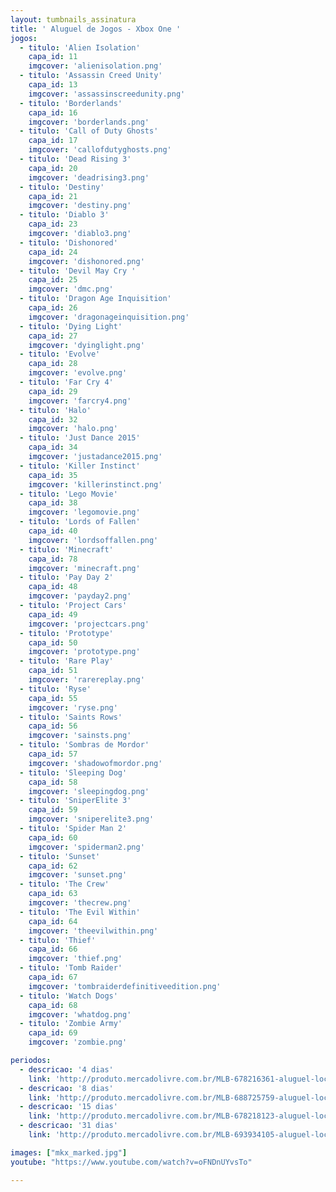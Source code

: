 ```yaml
---
layout: tumbnails_assinatura
title: ' Aluguel de Jogos - Xbox One '
jogos:
  - titulo: 'Alien Isolation'
    capa_id: 11
    imgcover: 'alienisolation.png'
  - titulo: 'Assassin Creed Unity'
    capa_id: 13
    imgcover: 'assassinscreedunity.png'
  - titulo: 'Borderlands'
    capa_id: 16
    imgcover: 'borderlands.png'
  - titulo: 'Call of Duty Ghosts'
    capa_id: 17
    imgcover: 'callofdutyghosts.png'
  - titulo: 'Dead Rising 3'
    capa_id: 20
    imgcover: 'deadrising3.png'
  - titulo: 'Destiny'
    capa_id: 21
    imgcover: 'destiny.png'
  - titulo: 'Diablo 3'
    capa_id: 23
    imgcover: 'diablo3.png'
  - titulo: 'Dishonored'
    capa_id: 24
    imgcover: 'dishonored.png'
  - titulo: 'Devil May Cry '
    capa_id: 25
    imgcover: 'dmc.png'
  - titulo: 'Dragon Age Inquisition'
    capa_id: 26
    imgcover: 'dragonageinquisition.png'
  - titulo: 'Dying Light'
    capa_id: 27
    imgcover: 'dyinglight.png'
  - titulo: 'Evolve'
    capa_id: 28
    imgcover: 'evolve.png'
  - titulo: 'Far Cry 4'
    capa_id: 29
    imgcover: 'farcry4.png'
  - titulo: 'Halo'
    capa_id: 32
    imgcover: 'halo.png'
  - titulo: 'Just Dance 2015'
    capa_id: 34  
    imgcover: 'justadance2015.png'
  - titulo: 'Killer Instinct'
    capa_id: 35
    imgcover: 'killerinstinct.png'
  - titulo: 'Lego Movie'
    capa_id: 38
    imgcover: 'legomovie.png'
  - titulo: 'Lords of Fallen'
    capa_id: 40
    imgcover: 'lordsoffallen.png'
  - titulo: 'Minecraft'
    capa_id: 78
    imgcover: 'minecraft.png'  
  - titulo: 'Pay Day 2'
    capa_id: 48
    imgcover: 'payday2.png'
  - titulo: 'Project Cars'
    capa_id: 49
    imgcover: 'projectcars.png'
  - titulo: 'Prototype'
    capa_id: 50
    imgcover: 'prototype.png'
  - titulo: 'Rare Play'
    capa_id: 51
    imgcover: 'rarereplay.png'
  - titulo: 'Ryse'
    capa_id: 55
    imgcover: 'ryse.png'
  - titulo: 'Saints Rows'
    capa_id: 56
    imgcover: 'sainsts.png'
  - titulo: 'Sombras de Mordor'
    capa_id: 57
    imgcover: 'shadowofmordor.png'
  - titulo: 'Sleeping Dog'
    capa_id: 58
    imgcover: 'sleepingdog.png'
  - titulo: 'SniperElite 3'
    capa_id: 59
    imgcover: 'sniperelite3.png'
  - titulo: 'Spider Man 2'
    capa_id: 60  
    imgcover: 'spiderman2.png'
  - titulo: 'Sunset'
    capa_id: 62  
    imgcover: 'sunset.png'
  - titulo: 'The Crew'
    capa_id: 63  
    imgcover: 'thecrew.png'
  - titulo: 'The Evil Within'
    capa_id: 64  
    imgcover: 'theevilwithin.png'
  - titulo: 'Thief'
    capa_id: 66  
    imgcover: 'thief.png'
  - titulo: 'Tomb Raider'
    capa_id: 67  
    imgcover: 'tombraiderdefinitiveedition.png'
  - titulo: 'Watch Dogs'
    capa_id: 68
    imgcover: 'whatdog.png'
  - titulo: 'Zombie Army'
    capa_id: 69
    imgcover: 'zombie.png'

periodos:
  - descricao: '4 dias'
    link: 'http://produto.mercadolivre.com.br/MLB-678216361-aluguel-locaco-de-jogos-xbox-one-midia-digital-_JM'
  - descricao: '8 dias'
    link: 'http://produto.mercadolivre.com.br/MLB-688725759-aluguel-locaco-de-jogos-xbox-one-midia-digital-_JM'
  - descricao: '15 dias'
    link: 'http://produto.mercadolivre.com.br/MLB-678218123-aluguel-locaco-de-jogos-xbox-one-midia-digital-_JM'
  - descricao: '31 dias'
    link: 'http://produto.mercadolivre.com.br/MLB-693934105-aluguel-locaco-de-jogos-xbox-one-midia-digital-_JM'

images: ["mkx_marked.jpg"]
youtube: "https://www.youtube.com/watch?v=oFNDnUYvsTo"

---
```

